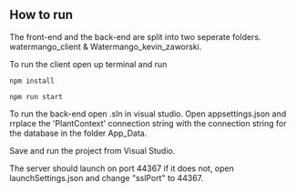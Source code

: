 ## How to run

The front-end and the back-end are split into two seperate folders.
watermango_client & Watermango_kevin_zaworski.

To run the client open up terminal and run 
```
npm install

npm run start

```

To run the back-end open .sln in visual studio.
Open appsettings.json and rrplace the 'PlantContext' connection string with the connection string for the database in the folder App_Data. 

Save and run the project from Visual Studio. 

The server should launch on port 44367 if it does not, open launchSettings.json and change "sslPort" to 44367. 